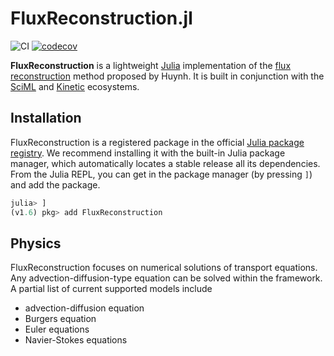 # FluxReconstruction.jl

![CI](https://img.shields.io/github/workflow/status/vavrines/FluxReconstruction.jl/CI?style=flat-square)
[![codecov](https://img.shields.io/codecov/c/github/vavrines/FluxReconstruction.jl?style=flat-square)](https://codecov.io/gh/vavrines/FluxReconstruction.jl)

**FluxReconstruction** is a lightweight [Julia](https://julialang.org) implementation of the [flux reconstruction](https://arc.aiaa.org/doi/10.2514/6.2007-4079) method proposed by Huynh.
It is built in conjunction with the [SciML](https://github.com/SciML/DifferentialEquations.jl) and [Kinetic](https://github.com/vavrines/Kinetic.jl) ecosystems.

## Installation

FluxReconstruction is a registered package in the official [Julia package registry](https://github.com/JuliaRegistries/General).
We recommend installing it with the built-in Julia package manager, which automatically locates a stable release all its dependencies.
From the Julia REPL, you can get in the package manager (by pressing `]`) and add the package.

```julia
julia> ]
(v1.6) pkg> add FluxReconstruction
```

## Physics

FluxReconstruction focuses on numerical solutions of transport equations.
Any advection-diffusion-type equation can be solved within the framework.
A partial list of current supported models include
- advection-diffusion equation
- Burgers equation
- Euler equations
- Navier-Stokes equations
